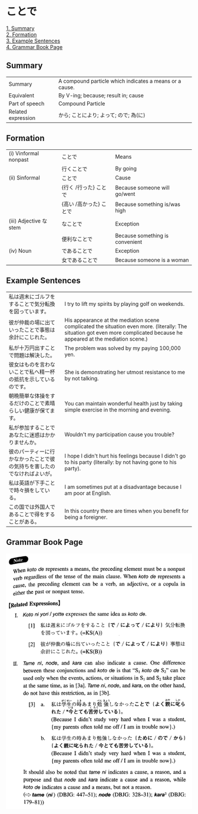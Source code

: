 # ことで

[1. Summary](#summary)<br>
[2. Formation](#formation)<br>
[3. Example Sentences](#example-sentences)<br>
[4. Grammar Book Page](#grammar-book-page)<br>


## Summary

<table><tr>   <td>Summary</td>   <td>A compound particle which indicates a means or a cause.</td></tr><tr>   <td>Equivalent</td>   <td>By V-ing; because; result in; cause</td></tr><tr>   <td>Part of speech</td>   <td>Compound Particle</td></tr><tr>   <td>Related expression</td>   <td>から; ことにより; よって; ので; 為(に)</td></tr></table>

## Formation

<table class="table"> <tbody><tr class="tr head"> <td class="td"><span class="numbers">(i)</span> <span> <span class="bold">Vinformal nonpast</span></span></td> <td class="td"><span class="concept">ことで</span> </td> <td class="td"><span>Means</span></td> </tr> <tr class="tr"> <td class="td"><span>&nbsp;</span></td> <td class="td"><span>行く<span class="concept">ことで</span></span> </td> <td class="td"><span>By going</span></td> </tr> <tr class="tr head"> <td class="td"><span class="numbers">(ii)</span> <span> <span class="bold">Sinformal</span></span></td> <td class="td"><span class="concept">ことで</span> </td> <td class="td"><span>Cause</span></td> </tr> <tr class="tr"> <td class="td"><span>&nbsp;</span></td> <td class="td"><span>{行く /行った} <span class="concept">ことで</span></span></td> <td class="td"><span>Because someone will go/went</span></td> </tr> <tr class="tr"> <td class="td"><span>&nbsp;</span></td> <td class="td"><span>{高い /高かった} <span class="concept">ことで</span></span></td> <td class="td"><span>Because something is/was high</span></td> </tr> <tr class="tr head"> <td class="td"><span class="numbers">(iii)</span> <span> <span class="bold">Adjective な stem</span></span></td> <td class="td"><span class="concept">なことで</span> </td> <td class="td"><span>Exception</span></td> </tr> <tr class="tr"> <td class="td"><span>&nbsp;</span></td> <td class="td"><span>便利<span class="concept">なことで</span></span> </td> <td class="td"><span>Because something is convenient</span></td> </tr> <tr class="tr head"> <td class="td"><span class="numbers">(iv)</span> <span> <span class="bold">Noun</span></span></td> <td class="td"><span class="concept">であることで</span> </td> <td class="td"><span>Exception</span></td> </tr> <tr class="tr"> <td class="td"><span>&nbsp;</span></td> <td class="td"><span>女<span class="concept">であることで</span></span> </td> <td class="td"><span>Because someone is a woman</span></td> </tr> </tbody></table>

## Example Sentences

<table><tr>   <td>私は週末にゴルフをすることで気分転換を図っています。</td>   <td>I try to lift my spirits by playing golf on weekends.</td></tr><tr>   <td>彼が仲裁の場に出ていったことで事態は余計にこじれた。</td>   <td>His appearance at the mediation scene complicated the situation even more. (literally: The situation got even more complicated because he appeared at the mediation scene.)</td></tr><tr>   <td>私が十万円出すことで問題は解決した。</td>   <td>The problem was solved by my paying 100,000 yen.</td></tr><tr>   <td>彼女はものを言わないことで私へ精一杯の抵抗を示しているのです。</td>   <td>She is demonstrating her utmost resistance to me by not talking.</td></tr><tr>   <td>朝晩簡単な体操をするだけのことで素晴らしい健康が保てます。</td>   <td>You can maintain wonderful health just by taking simple exercise in the morning and evening.</td></tr><tr>   <td>私が参加することであなたに迷惑はかかりませんか。</td>   <td>Wouldn't my participation cause you trouble?</td></tr><tr>   <td>彼のパーティーに行かなかったことで彼の気持ちを害したのでなければよいが。</td>   <td>I hope I didn't hurt his feelings because I didn't go to his party (literally: by not having gone to his party).</td></tr><tr>   <td>私は英語が下手ことで時々損をしている。</td>   <td>I am sometimes put at a disadvantage because I am poor at English.</td></tr><tr>   <td>この国では外国人であることで得をすることがある。</td>   <td>In this country there are times when you benefit for being a foreigner.</td></tr></table>

## Grammar Book Page

![](../img/Intermediateことで.png)

